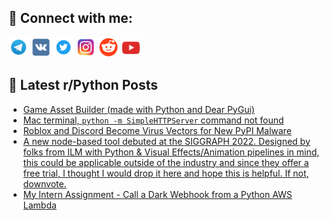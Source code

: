 ## 🔎 Connect with me:
[<img src="https://github.com/bullbesh/bullbesh/blob/main/images/Telegram.png" width="32" height="32" />](https://t.me/bullbesh)
[<img src="https://github.com/bullbesh/bullbesh/blob/main/images/VK.png" width="32" height="32" />](https://vk.com/bullbesh)
[<img src="https://github.com/bullbesh/bullbesh/blob/main/images/Twitter.png" width="32" height="32" />](https://twitter.com/bullbesh1)
[<img src="https://github.com/bullbesh/bullbesh/blob/main/images/Instagram.png" width="32" height="32" />](https://www.instagram.com/bullbesh)
[<img src="https://github.com/bullbesh/bullbesh/blob/main/images/Reddit.png" width="32" height="32" />](https://www.reddit.com/user/bullbesh)
[<img src="https://github.com/bullbesh/bullbesh/blob/main/images/YouTube.png" width="32" height="32" />](https://www.youtube.com/channel/UCtfjRs6uzgq5mfm8S06WTcg)

## 📕 Latest r/Python Posts
<!-- BLOG-POST-LIST:START -->
- [Game Asset Builder &lpar;made with Python and Dear PyGui&rpar;](https://www.reddit.com/r/Python/comments/wxmxtc/game_asset_builder_made_with_python_and_dear_pygui/)
- [Mac terminal, ` python -m SimpleHTTPServer ` command not found](https://www.reddit.com/r/Python/comments/wxmvh1/mac_terminal_python_m_simplehttpserver_command/)
- [Roblox and Discord Become Virus Vectors for New PyPI Malware](https://www.reddit.com/r/Python/comments/wxky49/roblox_and_discord_become_virus_vectors_for_new/)
- [A new node-based tool debuted at the SIGGRAPH 2022. Designed by folks from ILM with Python &amp; Visual Effects/Animation pipelines in mind, this could be applicable outside of the industry and since they offer a free trial, I thought I would drop it here and hope this is helpful. If not, downvote.](https://www.reddit.com/r/Python/comments/wxj6wj/a_new_nodebased_tool_debuted_at_the_siggraph_2022/)
- [My Intern Assignment - Call a Dark Webhook from a Python AWS Lambda](https://www.reddit.com/r/Python/comments/wxj61g/my_intern_assignment_call_a_dark_webhook_from_a/)
<!-- BLOG-POST-LIST:END -->
